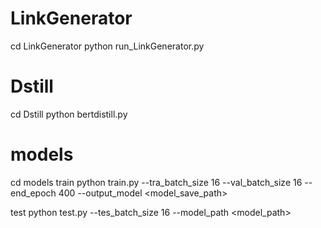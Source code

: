 # LinkGenerator
cd LinkGenerator
python run_LinkGenerator.py

# Dstill
cd Dstill
python bertdistill.py

# models
cd models
train
python train.py --tra_batch_size 16 --val_batch_size 16 --end_epoch 400 --output_model <model_save_path> 

test
python test.py --tes_batch_size 16 --model_path <model_path> 